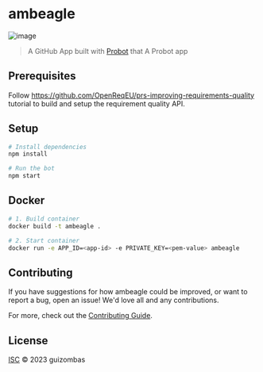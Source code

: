 # ambeagle

![image](https://github.com/guizombas/ambeagle/assets/63319368/dc404069-dca9-4386-af52-96180e31d095)

> A GitHub App built with [Probot](https://github.com/probot/probot) that A Probot app

## Prerequisites

Follow https://github.com/OpenReqEU/prs-improving-requirements-quality tutorial to build and setup the requirement quality API. 

## Setup

```sh
# Install dependencies
npm install

# Run the bot
npm start
```

## Docker

```sh
# 1. Build container
docker build -t ambeagle .

# 2. Start container
docker run -e APP_ID=<app-id> -e PRIVATE_KEY=<pem-value> ambeagle
```

## Contributing

If you have suggestions for how ambeagle could be improved, or want to report a bug, open an issue! We'd love all and any contributions.

For more, check out the [Contributing Guide](CONTRIBUTING.md).

## License

[ISC](LICENSE) © 2023 guizombas

